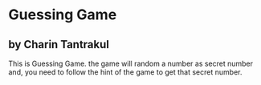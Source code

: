 # Guessing Game
## by Charin Tantrakul

This is Guessing Game.
the game will random a number as secret number and,
you need to follow the hint of the game to get that secret number.

